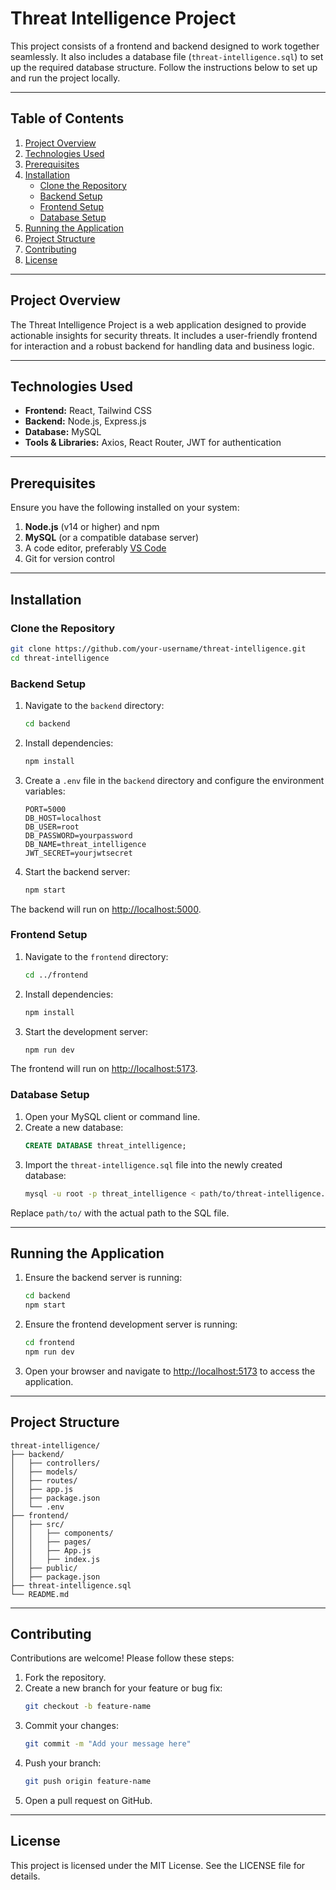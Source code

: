 # Threat Intelligence Project

This project consists of a frontend and backend designed to work together seamlessly. It also includes a database file (`threat-intelligence.sql`) to set up the required database structure. Follow the instructions below to set up and run the project locally.

---

## Table of Contents

1. [Project Overview](#project-overview)
2. [Technologies Used](#technologies-used)
3. [Prerequisites](#prerequisites)
4. [Installation](#installation)
   - [Clone the Repository](#clone-the-repository)
   - [Backend Setup](#backend-setup)
   - [Frontend Setup](#frontend-setup)
   - [Database Setup](#database-setup)
5. [Running the Application](#running-the-application)
6. [Project Structure](#project-structure)
7. [Contributing](#contributing)
8. [License](#license)

---

## Project Overview

The Threat Intelligence Project is a web application designed to provide actionable insights for security threats. It includes a user-friendly frontend for interaction and a robust backend for handling data and business logic.

---

## Technologies Used

- **Frontend:** React, Tailwind CSS
- **Backend:** Node.js, Express.js
- **Database:** MySQL
- **Tools & Libraries:** Axios, React Router, JWT for authentication

---

## Prerequisites

Ensure you have the following installed on your system:

1. **Node.js** (v14 or higher) and npm
2. **MySQL** (or a compatible database server)
3. A code editor, preferably [VS Code](https://code.visualstudio.com/)
4. Git for version control

---

## Installation

### Clone the Repository

```bash
git clone https://github.com/your-username/threat-intelligence.git
cd threat-intelligence
```

### Backend Setup

1. Navigate to the `backend` directory:
   ```bash
   cd backend
   ```

2. Install dependencies:
   ```bash
   npm install
   ```

3. Create a `.env` file in the `backend` directory and configure the environment variables:
   ```env
   PORT=5000
   DB_HOST=localhost
   DB_USER=root
   DB_PASSWORD=yourpassword
   DB_NAME=threat_intelligence
   JWT_SECRET=yourjwtsecret
   ```

4. Start the backend server:
   ```bash
   npm start
   ```

The backend will run on [http://localhost:5000](http://localhost:5000).

### Frontend Setup

1. Navigate to the `frontend` directory:
   ```bash
   cd ../frontend
   ```

2. Install dependencies:
   ```bash
   npm install
   ```

3. Start the development server:
   ```bash
   npm run dev
   ```

The frontend will run on [http://localhost:5173](http://localhost:5173).

### Database Setup

1. Open your MySQL client or command line.
2. Create a new database:
   ```sql
   CREATE DATABASE threat_intelligence;
   ```
3. Import the `threat-intelligence.sql` file into the newly created database:
   ```bash
   mysql -u root -p threat_intelligence < path/to/threat-intelligence.sql
   ```

Replace `path/to/` with the actual path to the SQL file.

---

## Running the Application

1. Ensure the backend server is running:
   ```bash
   cd backend
   npm start
   ```
2. Ensure the frontend development server is running:
   ```bash
   cd frontend
   npm run dev
   ```
3. Open your browser and navigate to [http://localhost:5173](http://localhost:5173) to access the application.

---

## Project Structure

```plaintext
threat-intelligence/
├── backend/
│   ├── controllers/
│   ├── models/
│   ├── routes/
│   ├── app.js
│   ├── package.json
│   └── .env
├── frontend/
│   ├── src/
│   │   ├── components/
│   │   ├── pages/
│   │   ├── App.js
│   │   ├── index.js
│   ├── public/
│   ├── package.json
├── threat-intelligence.sql
└── README.md
```

---

## Contributing

Contributions are welcome! Please follow these steps:

1. Fork the repository.
2. Create a new branch for your feature or bug fix:
   ```bash
   git checkout -b feature-name
   ```
3. Commit your changes:
   ```bash
   git commit -m "Add your message here"
   ```
4. Push your branch:
   ```bash
   git push origin feature-name
   ```
5. Open a pull request on GitHub.

---

## License

This project is licensed under the MIT License. See the LICENSE file for details.